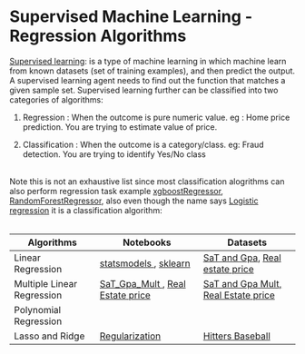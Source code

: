 # Supervised Machine Learning - Regression Algorithms
<a href='https://developers.google.com/machine-learning/intro-to-ml/supervised'>Supervised learning</a>: is a type of machine learning in which machine learn
from known datasets (set of training examples), and then predict the output.
A supervised learning agent needs to find out the function that matches a given sample set.
Supervised learning further can be classified into two categories of algorithms:

1) Regression : When the outcome is pure numeric value. 
	eg : Home price prediction. You are trying to estimate value of price.

2) Classification : When the outcome is a category/class. 
	eg: Fraud detection. You are trying to identify Yes/No class

<br>
Note this is not an exhaustive list since most classification alogrithms can also perform regression task example <a href="https://scikit-learn.org/stable/auto_examples/ensemble/plot_gradient_boosting_regression.html">xgboostRegressor</a>,  <a href="https://scikit-learn.org/stable/modules/generated/sklearn.ensemble.RandomForestRegressor.html">RandomForestRegressor</a>, also even though the name says <a href="https://scikit-learn.org/stable/modules/generated/sklearn.linear_model.LogisticRegression.html">Logistic regression</a> it is a classification algorithm:
<br>
<br>
<table>
   <thead>
      <tr>
         <th>Algorithms</th>
         <th>Notebooks</th>
        <th>Datasets</th>
      </tr>
   </thead>
   <tbody>
      <tr>
        <td>Linear Regression </td>
        <td><a href="https://github.com/Kmohamedalie/Supervised_Machine_Learning-Regression/blob/master/Notebook/Simple_Linear_Regression_with_Statsmodels.ipynb">statsmodels </a>, <a href="https://github.com/Kmohamedalie/Supervised_Machine_Learning-Regression/blob/master/Notebook/Simple_Linear_Regression_with_Sklearn_SAT_and_GPA.ipynb">sklearn</a></td>
        <td><a href="https://github.com/Kmohamedalie/Supervised_Machine_Learning-Regression/blob/master/Dataset/SAT_GPA.csv">SaT and Gpa</a>, <a href="https://github.com/Kmohamedalie/Supervised_Machine_Learning-Regression/blob/master/Dataset/real_estate_price_size.csv">Real estate price</a> </td>
      </tr>
      <tr>
        <td>Multiple Linear Regression </td>
        <td><a href="https://github.com/Kmohamedalie/Supervised_Machine_Learning-Regression/blob/master/Notebook/Multiple_Linear_Regression_with_Statsmodels_SaT_and_Gpa.ipynb">SaT_Gpa_Mult </a>, <a href="https://github.com/Kmohamedalie/Supervised_Machine_Learning-Regression/blob/master/Notebook/Real_Estate_Housing_Statsmodels.ipynb">Real Estate price </a> </td>
        <td><a href="https://github.com/Kmohamedalie/Supervised_Machine_Learning-Regression/blob/master/Dataset/SAT_GPA_mult.csv"> SaT and Gpa Mult, <a href="https://github.com/Kmohamedalie/Supervised_Machine_Learning-Regression/blob/master/Dataset/real_estate_price_size_year.csv">Real Estate price </a></a></td>
      </tr>
       <tr>
        <td>Polynomial Regression</td>
        <td><a href=""> </a></td>
        <td><a href=""></a></td>
      </tr>   
      <tr>
        <td>Lasso and Ridge </td>
        <td><a href="https://github.com/Kmohamedalie/Supervised_Machine_Learning-Regression/blob/master/Notebook/Ridge_and_Lasso_Regression_Hitters_baseball.ipynb">Regularization</a></td>
        <td><a href="https://github.com/Kmohamedalie/Supervised_Machine_Learning-Regression/blob/master/Dataset/Hitters.csv">Hitters Baseball</a></td>
      </tr>  
    
   </tbody>
</table>
